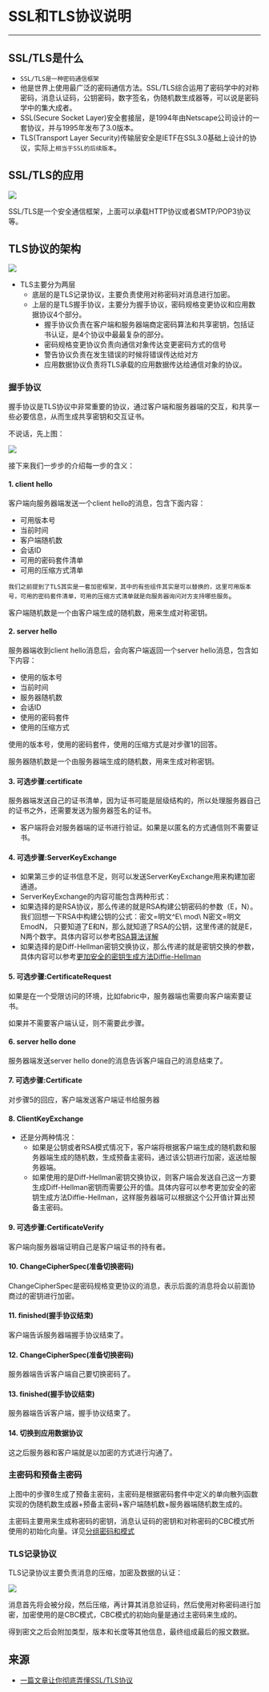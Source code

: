 # SSL和TLS协议说明

------

## SSL/TLS是什么

+	`SSL/TLS是一种密码通信框架`
+	他是世界上使用最广泛的密码通信方法。SSL/TLS综合运用了密码学中的对称密码，消息认证码，公钥密码，数字签名，伪随机数生成器等，可以说是密码学中的集大成者。
+	SSL(Secure Socket Layer)安全套接层，是1994年由Netscape公司设计的一套协议，并与1995年发布了3.0版本。
+	TLS(Transport Layer Security)传输层安全是IETF在SSL3.0基础上设计的协议，实际上`相当于SSL的后续版本`。

## SSL/TLS的应用

![](../images/2022/11/20221115092245.png)

SSL/TLS是一个安全通信框架，上面可以承载HTTP协议或者SMTP/POP3协议等。

## TLS协议的架构

![](../images/2022/11/20221115092330.png)

+	TLS主要分为两层
	*	底层的是TLS记录协议，主要负责使用对称密码对消息进行加密。
	*	上层的是TLS握手协议，主要分为握手协议，密码规格变更协议和应用数据协议4个部分。
		-	握手协议负责在客户端和服务器端商定密码算法和共享密钥，包括证书认证，是4个协议中最最复杂的部分。
		-	密码规格变更协议负责向通信对象传达变更密码方式的信号
		-	警告协议负责在发生错误的时候将错误传达给对方
		-	应用数据协议负责将TLS承载的应用数据传达给通信对象的协议。
		
### 握手协议

握手协议是TLS协议中非常重要的协议，通过客户端和服务器端的交互，和共享一些必要信息，从而生成共享密钥和交互证书。

不说话，先上图：

![](../images/2022/11/20221115092502.png)

接下来我们一步步的介绍每一步的含义：

#### 1. client hello

客户端向服务器端发送一个client hello的消息，包含下面内容：

+	可用版本号
+	当前时间
+	客户端随机数
+	会话ID
+	可用的密码套件清单
+	可用的压缩方式清单

`我们之前提到了TLS其实是一套加密框架，其中的有些组件其实是可以替换的，这里可用版本号，可用的密码套件清单，可用的压缩方式清单就是向服务器询问对方支持哪些服务`。

客户端随机数是一个由客户端生成的随机数，用来生成对称密钥。

#### 2. server hello

服务器端收到client hello消息后，会向客户端返回一个server hello消息，包含如下内容：

+	使用的版本号
+	当前时间
+	服务器随机数
+	会话ID
+	使用的密码套件
+	使用的压缩方式

使用的版本号，使用的密码套件，使用的压缩方式是对步骤1的回答。

服务器随机数是一个由服务器端生成的随机数，用来生成对称密钥。

#### 3. 可选步骤:certificate

服务器端发送自己的证书清单，因为证书可能是层级结构的，所以处理服务器自己的证书之外，还需要发送为服务器签名的证书。

+	客户端将会对服务器端的证书进行验证。如果是以匿名的方式通信则不需要证书。

#### 4. 可选步骤:ServerKeyExchange

+	如果第三步的证书信息不足，则可以发送ServerKeyExchange用来构建加密通道。
+	ServerKeyExchange的内容可能包含两种形式：
+	如果选择的是RSA协议，那么传递的就是RSA构建公钥密码的参数（E，N）。我们回想一下RSA中构建公钥的公式：密文=明文^E\ mod\ N密文=明文EmodN， 只要知道了E和N，那么就知道了RSA的公钥，这里传递的就是E，N两个数字。具体内容可以参考[RSA算法详解](http://www.flydean.com/rsa/)
+	如果选择的是Diff-Hellman密钥交换协议，那么传递的就是密钥交换的参数，具体内容可以参考[更加安全的密钥生成方法Diffie-Hellman](http://www.flydean.com/diffie-hellman/)


#### 5. 可选步骤:CertificateRequest

如果是在一个受限访问的环境，比如fabric中，服务器端也需要向客户端索要证书。

如果并不需要客户端认证，则不需要此步骤。

#### 6. server hello done

服务器端发送server hello done的消息告诉客户端自己的消息结束了。

#### 7. 可选步骤:Certificate

对步骤5的回应，客户端发送客户端证书给服务器

#### 8. ClientKeyExchange

+	还是分两种情况：
	*	如果是公钥或者RSA模式情况下，客户端将根据客户端生成的随机数和服务器端生成的随机数，生成预备主密码，通过该公钥进行加密，返送给服务器端。
	*	如果使用的是Diff-Hellman密钥交换协议，则客户端会发送自己这一方要生成Diff-Hellman密钥而需要公开的值。具体内容可以参考更加安全的密钥生成方法Diffie-Hellman，这样服务器端可以根据这个公开值计算出预备主密码。


#### 9. 可选步骤:CertificateVerify

客户端向服务器端证明自己是客户端证书的持有者。

#### 10. ChangeCipherSpec(准备切换密码)

ChangeCipherSpec是密码规格变更协议的消息，表示后面的消息将会以前面协商过的密钥进行加密。

#### 11. finished(握手协议结束)

客户端告诉服务器端握手协议结束了。

#### 12. ChangeCipherSpec(准备切换密码)

服务器端告诉客户端自己要切换密码了。

#### 13. finished(握手协议结束)

服务器端告诉客户端，握手协议结束了。

#### 14. 切换到应用数据协议

这之后服务器和客户端就是以加密的方式进行沟通了。

### 主密码和预备主密码

上图中的步骤8生成了预备主密码，主密码是根据密码套件中定义的单向散列函数实现的伪随机数生成器+预备主密码+客户端随机数+服务器端随机数生成的。

主密码主要用来生成称密码的密钥，消息认证码的密钥和对称密码的CBC模式所使用的初始化向量。详见[分组密码和模式](http://www.flydean.com/block-cipher-mode/)

### TLS记录协议

TLS记录协议主要负责消息的压缩，加密及数据的认证：

![](../images/2022/11/20221115093103.png)

消息首先将会被分段，然后压缩，再计算其消息验证码，然后使用对称密码进行加密，加密使用的是CBC模式，CBC模式的初始向量是通过主密码来生成的。

得到密文之后会附加类型，版本和长度等其他信息，最终组成最后的报文数据。

## 来源

+	[一篇文章让你彻底弄懂SSL/TLS协议](https://zhuanlan.zhihu.com/p/133375078)

